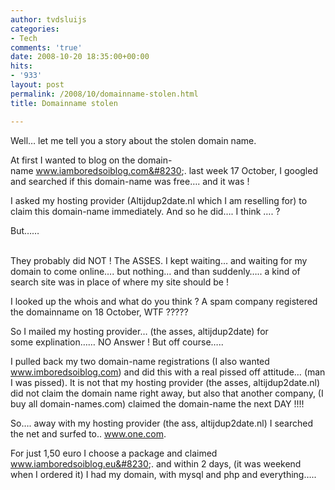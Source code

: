 ```yaml
---
author: tvdsluijs
categories:
- Tech
comments: 'true'
date: 2008-10-20 18:35:00+00:00
hits:
- '933'
layout: post
permalink: /2008/10/domainname-stolen.html
title: Domainname stolen

---
```

Well&#8230; let me tell you a story about the stolen domain name.

At first I wanted to blog on the domain-name www.iamboredsoiblog.com&#8230;. last week 17 October, I googled and searched if this domain-name was free&#8230;. and it was !

I asked my hosting provider (Altijdup2date.nl which I am reselling for) to claim this domain-name immediately. And so he did&#8230;. I think &#8230;. ?

But&#8230;&#8230; 

<a name="more"></a>  
They probably did NOT ! The ASSES. I kept waiting&#8230; and waiting for my domain to come online&#8230;. but nothing&#8230; and than suddenly&#8230;.. a kind of search site was in place of where my site should be !

I looked up the whois and what do you think ? A spam company registered the domainname on 18 October, WTF ?????

So I mailed my hosting provider&#8230; (the asses, altijdup2date) for some explination&#8230;&#8230; NO Answer ! But off course&#8230;..

I pulled back my two domain-name registrations (I also wanted www.imboredsoiblog.com) and did this with a real pissed off attitude&#8230; (man I was pissed). It is not that my hosting provider (the asses, altijdup2date.nl) did not claim the domain name right away, but also that another company, (I buy all domain-names.com) claimed the domain-name the next DAY !!!!

So&#8230;. away with my hosting provider (the ass, altijdup2date.nl) I searched the net and surfed to.. www.one.com.

For just 1,50 euro I choose a package and claimed www.iamboredsoiblog.eu&#8230;. and within 2 days, (it was weekend when I ordered it) I had my domain, with mysql and php and everything&#8230;..